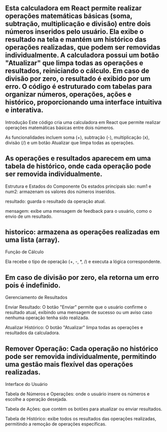 Esta calculadora em React permite realizar operações matemáticas básicas (soma, subtração, multiplicação e divisão) entre dois números inseridos pelo usuário. Ela exibe o resultado na tela e mantém um histórico das operações realizadas, que podem ser removidas individualmente. A calculadora possui um botão "Atualizar" que limpa todas as operações e resultados, reiniciando o cálculo. Em caso de divisão por zero, o resultado é exibido por um erro. O código é estruturado com tabelas para organizar números, operações, ações e histórico, proporcionando uma interface intuitiva e interativa.
----------------------------------------------------------------------------------
Introdução
Este código cria uma calculadora em React que permite realizar operações matemáticas básicas entre dois números.

As funcionalidades incluem soma (+), subtração (-), multiplicação (x), divisão (/) e um botão Atualizar que limpa todas as operações.

As operações e resultados aparecem em uma tabela de histórico, onde cada operação pode ser removida individualmente.
----------------------------------------------------------------------------------
Estrutura e Estados do Componente
Os estados principais são:
num1 e num2: armazenam os valores dos números inseridos.

resultado: guarda o resultado da operação atual.

mensagem: exibe uma mensagem de feedback para o usuário, como o envio de um resultado.

historico: armazena as operações realizadas em uma lista (array).
----------------------------------------------------------------------------------
Função de Cálculo

Ela recebe o tipo de operação (+, -, *, /) e executa a lógica correspondente.

Em caso de divisão por zero, ela retorna um erro pois é indefinido.
----------------------------------------------------------------------------------
Gerenciamento de Resultados

Enviar Resultado: O botão "Enviar" permite que o usuário confirme o resultado atual, exibindo uma mensagem de sucesso ou um aviso caso nenhuma operação tenha sido realizada.

Atualizar Histórico: O botão "Atualizar" limpa todas as operações e resultados da calculadora.

Remover Operação: Cada operação no histórico pode ser removida individualmente, permitindo uma gestão mais flexível das operações realizadas.
----------------------------------------------------------------------------------
Interface do Usuário

Tabela de Números e Operações: onde o usuário insere os números e escolhe a operação desejada.

Tabela de Ações: que contém os botões para atualizar ou enviar resultados.

Tabela de Histórico: exibe todos os resultados das operações realizadas, permitindo a remoção de operações específicas.